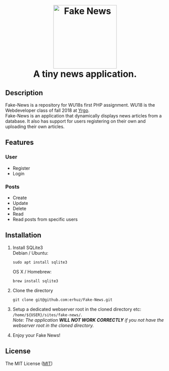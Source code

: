 <h1 align="center">
    <br>
    <a href="http://www.amitmerchant.com/electron-markdownify"><img src="https://i.imgur.com/nvqZ6lT.png" alt="Fake News" width="200"></a>
    <br>
        A tiny news application.
    <br>
</h1>

## Description
Fake-News is a repository for WU18s first PHP assignment. WU18 is the Webdeveloper class of fall 2018 at [Yrgo](https://yrgo.se/).  
Fake-News is an application that dynamically displays news articles from a database. It also has support for users registering on their own and uploading their own articles.

## Features
### User
- Register
- Login

### Posts
- Create
- Update
- Delete
- Read
- Read posts from specific users

## Installation
1. Install SQLite3  
Debian / Ubuntu:  
    ```
    sudo apt install sqlite3
    ```

    OS X / Homebrew:  
    ```
    brew install sqlite3
    ```  


1. Clone the directory  
    ```
    git clone git@github.com:erhuz/Fake-News.git
    ```

1. Setup a dedicated webserver root in the cloned directory etc: `/home/${USER}/sites/fake-news/`.  
*Note: The application **WILL NOT WORK CORRECTLY** if you not have the webserver root in the cloned directory.*

1. Enjoy your Fake News!

## License

The MIT License ([MIT](https://raw.githubusercontent.com/erhuz/Fake-News/master/LICENSE))

